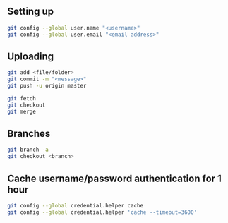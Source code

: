 ## Setting up

```sh
git config --global user.name "<username>"
git config --global user.email "<email address>"
```
## Uploading

```sh
git add <file/folder>
git commit -m "<message>"
git push -u origin master
```

```sh
git fetch
git checkout
git merge
```

## Branches
```sh
git branch -a
git checkout <branch>
```

## Cache username/password authentication for 1 hour
```sh
git config --global credential.helper cache
git config --global credential.helper 'cache --timeout=3600'
```
